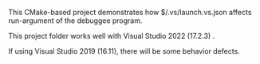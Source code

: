 This CMake-based project demonstrates how $/.vs/launch.vs.json affects run-argument of the debuggee program.

This project folder works well with Visual Studio 2022 (17.2.3) .

If using Visual Studio 2019 (16.11), there will be some behavior defects.
